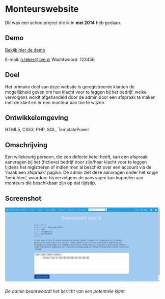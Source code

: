 # Monteurswebsite

Dit was een schoolproject die ik in **mei 2014** heb gedaan.

## Demo
[Bekijk hier de demo](https://monteurswebsite.000webhostapp.com/)

E-mail: h.teker@live.nl
Wachtwoord: 123456

## Doel
Het primaire doel van deze website is geregistreerde klanten de mogelijkheid geven om hun klacht voor te leggen bij het bedrijf, welke vervolgens wordt afgehandeld door de admin door een afspraak te maken met de klant en er een monteur aan toe te wijzen.

## Ontwikkelomgeving
HTML5, CSS3, PHP, SQL, TemplatePower

## Omschrijving
Een willekeurig persoon, die een defecte ketel heeft, kan een afspraak aanvragen bij het (fictieve) bedrijf door zijn/haar klacht voor te leggen tijdens het registreren of indien men al beschikt over een account via de ‘maak een afspraak’ pagina. De admin ziet deze aanvragen onder het kopje ‘berichten’, waardoor hij vervolgens de aanvragen kan koppelen aan monteurs die beschikbaar zijn op dat tijdstip.

## Screenshot
![alt text](https://raw.githubusercontent.com/HTeker/Monteurswebsite/master/images/screenshot.png "De admin beantwoordt het bericht van een potentiële klant")
###### De admin beantwoordt het bericht van een potentiële klant
